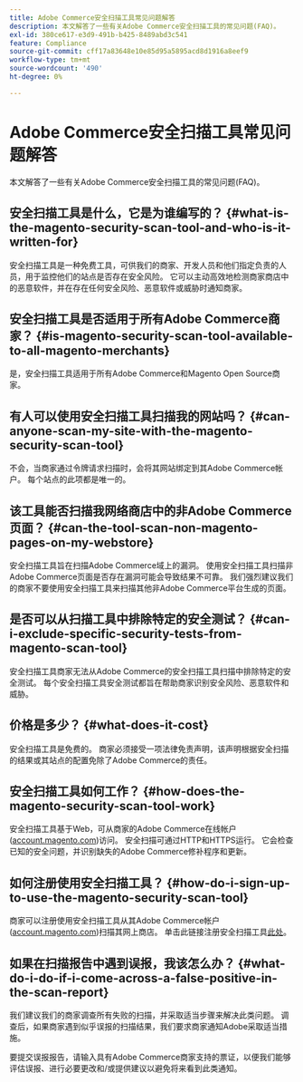 ```yaml
---
title: Adobe Commerce安全扫描工具常见问题解答
description: 本文解答了一些有关Adobe Commerce安全扫描工具的常见问题(FAQ)。
exl-id: 380ce617-e3d9-491b-b425-8489abd3c541
feature: Compliance
source-git-commit: cff17a83648e10e85d95a5895acd8d1916a8eef9
workflow-type: tm+mt
source-wordcount: '490'
ht-degree: 0%

---
```


# Adobe Commerce安全扫描工具常见问题解答

本文解答了一些有关Adobe Commerce安全扫描工具的常见问题(FAQ)。

## 安全扫描工具是什么，它是为谁编写的？ {#what-is-the-magento-security-scan-tool-and-who-is-it-written-for}

安全扫描工具是一种免费工具，可供我们的商家、开发人员和他们指定负责的人员，用于监控他们的站点是否存在安全风险。 它可以主动高效地检测商家商店中的恶意软件，并在存在任何安全风险、恶意软件或威胁时通知商家。

## 安全扫描工具是否适用于所有Adobe Commerce商家？ {#is-magento-security-scan-tool-available-to-all-magento-merchants}

是，安全扫描工具适用于所有Adobe Commerce和Magento Open Source商家。

## 有人可以使用安全扫描工具扫描我的网站吗？ {#can-anyone-scan-my-site-with-the-magento-security-scan-tool}

不会，当商家通过令牌请求扫描时，会将其网站绑定到其Adobe Commerce帐户。 每个站点的此项都是唯一的。

## 该工具能否扫描我网络商店中的非Adobe Commerce页面？ {#can-the-tool-scan-non-magento-pages-on-my-webstore}

安全扫描工具旨在扫描Adobe Commerce域上的漏洞。 使用安全扫描工具扫描非Adobe Commerce页面是否存在漏洞可能会导致结果不可靠。 我们强烈建议我们的商家不要使用安全扫描工具来扫描其他非Adobe Commerce平台生成的页面。

## 是否可以从扫描工具中排除特定的安全测试？ {#can-i-exclude-specific-security-tests-from-magento-scan-tool}

安全扫描工具商家无法从Adobe Commerce的安全扫描工具扫描中排除特定的安全测试。 每个安全扫描工具安全测试都旨在帮助商家识别安全风险、恶意软件和威胁。

## 价格是多少？ {#what-does-it-cost}

安全扫描工具是免费的。 商家必须接受一项法律免责声明，该声明根据安全扫描的结果或其站点的配置免除了Adobe Commerce的责任。

## 安全扫描工具如何工作？ {#how-does-the-magento-security-scan-tool-work}

安全扫描工具基于Web，可从商家的Adobe Commerce在线帐户([account.magento.com](https://account.magento.com/))访问。 安全扫描可通过HTTP和HTTPS运行。 它会检查已知的安全问题，并识别缺失的Adobe Commerce修补程序和更新。

## 如何注册使用安全扫描工具？ {#how-do-i-sign-up-to-use-the-magento-security-scan-tool}

商家可以注册使用安全扫描工具从其Adobe Commerce帐户([account.magento.com](https://account.magento.com))扫描其网上商店。 单击此链接注册安全扫描工具[此处](https://account.magento.com/scanner/dashboard/?_ga=2.83981338.267715797.1615821601-2099431409.1611073686)。

## 如果在扫描报告中遇到误报，我该怎么办？ {#what-do-i-do-if-i-come-across-a-false-positive-in-the-scan-report}

我们建议我们的商家调查所有失败的扫描，并采取适当步骤来解决此类问题。 调查后，如果商家遇到似乎误报的扫描结果，我们要求商家通知Adobe采取适当措施。

要提交误报报告，请输入具有Adobe Commerce商家支持的票证，以便我们能够评估误报、进行必要更改和/或提供建议以避免将来看到此类通知。
